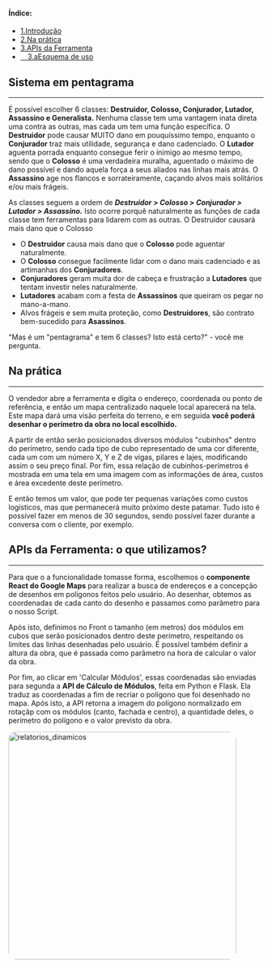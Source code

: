 <nav class='sidelist'>
  <div class='side-content'>
    <h4>Índice:</h4>
    <ul>
      <li><a class='super' href="#1.">
        <span class='bold'>1.</span>Introdução
      </a></li>
      <li><a class='super' href="#2.">
        <span class='bold'>2.</span>Na prática
      </a></li>
      <li><a class='super' href="#3.">
        <span class='bold'>3.</span>APIs da Ferramenta
      </a></li>
      <li><a class='sub' href="#3.a">
        &emsp;<span class='bold'>3.a</span>Esquema de uso
      </a></li>
    </ul>
  </div>
</nav>

<div class='title'>
<h2 id="1.">Sistema em pentagrama</h2>
<hr class='solid'>
</div>

É possível escolher 6 classes: **Destruidor, Colosso, Conjurador, Lutador, Assassino e Generalista.** Nenhuma classe tem uma vantagem inata direta uma contra as outras, mas cada um tem uma função específica. O **Destruidor** pode causar MUITO dano em pouquíssimo tempo, enquanto o **Conjurador** traz mais utilidade, segurança e dano cadenciado. O **Lutador** aguenta porrada enquanto consegue ferir o inimigo ao mesmo tempo, sendo que o **Colosso** é uma verdadeira muralha, aguentado o máximo de dano possível e dando aquela força a seus aliados nas linhas mais atrás. O **Assassino** age nos flancos e sorrateiramente, caçando alvos mais solitários e/ou mais frágeis.

As classes seguem a ordem de ***Destruidor > Colosso > Conjurador > Lutador > Assassino.*** Isto ocorre porquê naturalmente as funções de cada classe tem ferramentas para lidarem com as outras. O Destruidor causará mais dano que o Colosso

<div id='1.a' class='note'>

- O **Destruidor** causa mais dano que o **Colosso** pode aguentar naturalmente.
- O **Colosso** consegue facilmente lidar com o dano mais cadenciado e as artimanhas dos **Conjuradores**.
- **Conjuradores** geram muita dor de cabeça e frustração a **Lutadores** que tentam investir neles naturalmente.
- **Lutadores** acabam com a festa de **Assassinos** que queiram os pegar no mano-a-mano.
- Alvos frágeis e sem muita proteção, como **Destruidores**, são contrato bem-sucedido para **Asassinos**.

</div>

"Mas é um "pentagrama" e tem 6 classes? Isto está certo?" - você me pergunta.




<div class='title'>
<h2 id='2.'>Na prática</h2>
<hr class='solid'>
</div>

O vendedor abre a ferramenta e digita o endereço, coordenada ou ponto de referência, e então um mapa centralizado naquele local aparecerá na tela. Este mapa dará uma visão perfeita do terreno, e em seguida **você poderá desenhar o perímetro da obra no local escolhido.**

A partir de então serão posicionados diversos módulos "cubinhos" dentro do perímetro, sendo cada tipo de cubo representado de uma cor diferente, cada um com um número X, Y e Z de vigas, pilares e lajes, modificando assim o seu preço final. Por fim, essa relação de cubinhos-perímetros é mostrada em uma tela em uma imagem com as informações de área, custos e área excedente deste perímetro.

E então temos um valor, que pode ter pequenas variações como custos logísticos, mas que permanecerá muito próximo deste patamar. Tudo isto é possível fazer em menos de 30 segundos, sendo possível fazer durante a conversa com o cliente, por exemplo.

<div class='title'>
<h2 id="3.">APIs da Ferramenta: o que utilizamos?</h2>
<hr class='solid'>
</div>

Para que o a funcionalidade tomasse forma, escolhemos o **componente React do Google Maps** para realizar a busca de endereços e a concepção de desenhos em polígonos feitos pelo usuário. Ao desenhar, obtemos as coordenadas de cada canto do desenho e passamos como parâmetro para o nosso Script.

Após isto, definimos no Front o tamanho (em metros) dos módulos em cubos que serão posicionados dentro deste perímetro, respeitando os limites das linhas desenhadas pelo usuário. É possível também definir a altura da obra, que é passada como parâmetro na hora de calcular o valor da obra.

Por fim, ao clicar em 'Calcular Módulos', essas coordenadas são enviadas para segunda a **API de Cálculo de Módulos**, feita em Python e Flask. Ela traduz as coordenadas a fim de recriar o polígono que foi desenhado no mapa. Após isto, a API retorna a imagem do polígono normalizado em rotaçãp com os módulos (canto, fachada e centro), a quantidade deles, o perímetro do polígono e o valor previsto da obra.

<div id='3.a' class='image-container'>
  <img
    class='image'
    src="/images/devs/section-3/fluxo_oe.PNG" 
    alt="relatorios_dinamicos" 
    style="width:450px; border-radius: 15px;"
  />
</div>

<div class='end'>